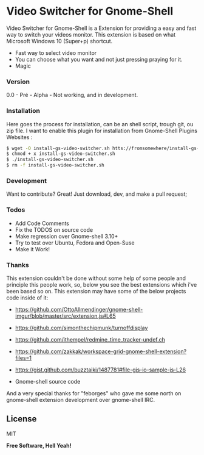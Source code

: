 # Video Switcher for Gnome-Shell

Video Switcher for Gnome-Shell is a Extension for providing a easy and fast way to switch your videos monitor. This extension is based on what Microsoft Windows 10 (Super+p) shortcut.

  - Fast way to select video monitor
  - You can choose what you want and not just pressing praying for it.
  - Magic

### Version
0.0 - Pré - Alpha - Not working, and in development.

### Installation

Here goes the process for installation, can be an shell script, trough git, ou zip file. I want to enable this plugin for installation from Gnome-Shell Plugins Websites :

```sh
$ wget -O install-gs-video-switcher.sh htts://fromsomewhere/install-gs-video-switcher.sh 
$ chmod + x install-gs-video-switcher.sh 
$ ./install-gs-video-switcher.sh
$ rm -f install-gs-video-switcher.sh
```

### Development

Want to contribute? Great! Just download, dev, and make a pull request;

### Todos

 - Add Code Comments
 - Fix the TODOS on source code
 - Make regression over Gnome-shell 3.10+
 - Try to test over Ubuntu, Fedora and Open-Suse
 - Make it Work!

###	Thanks

This extension couldn't be done without some help of some people and principle this people work, so, below you see the best extensions which i've been based so on. This extension may have some of the below projects code inside of it:

 - https://github.com/OttoAllmendinger/gnome-shell-imgur/blob/master/src/extension.js#L65

 - https://github.com/simonthechipmunk/turnoffdisplay

 - https://github.com/ithempel/redmine_time_tracker-undef.ch

 - https://github.com/zakkak/workspace-grid-gnome-shell-extension?files=1

 - https://gist.github.com/buzztaiki/1487781#file-gjs-io-sample-js-L26

 - Gnome-shell source code

And a very special thanks for "feborges" who gave me some north on gnome-shell extension development over gnome-shell IRC.

License
----

MIT


**Free Software, Hell Yeah!**






